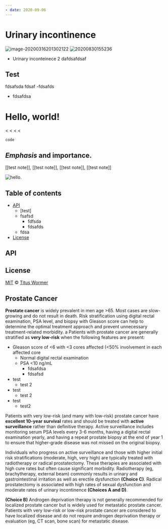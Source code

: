 ```yaml
---
- date: 2020-09-06
---
```


# Urinary incontinence

<!-- urinary incontinence types, sx, rx -->

![image-20200316201302122](https://photos.thisispiggy.com/file/wikiFiles/image-20200316201302122.png)
![20200830155236](https://photos.thisispiggy.com/file/wikiFiles/20200830155236.png "test")

- Urinary inconteinece 2 dafdsafdsaf

## Test

fdsafsda
fdsaf
\-fdsafds

- fdsafdsa

# Hello, world!

< < < <

> > > > >

```
code
```

## _Emphasis_ and **importance**.

[[test note]], [[test note]], [[test note]], [[test note]]

![hello](https://photos.thisispiggy.com/file/wikiFiles/sziv8c.gif).

<!-- ghjk -->

## Table of contents

- [API](#api)
	- \[test]
	- fsafsd
		- fdfsda
		- fdsafds
	- fdsa
- [License](#license)

## API

## License

[MIT](license) © [Titus Wormer](https://wooorm.com)

## Prostate Cancer

<!-- prostate cancer prognosis, management -->

**Prostate cancer** is widely prevalent in men age >65. Most cases are slow-growing and do not result in death. Risk stratification using digital rectal examination, PSA level, and biopsy with Gleason score can help to determine the optimal treatment approach and prevent unnecessary treatment-related morbidity.
a
Patients with prostate cancer are generally stratified as **very low-risk** when the following features are present:

- Gleason score of <6 with <3 cores affected (<50% involvement in each affected core
	- Normal digital rectal examination
	- PSA <10 ng/mL
		- fdsafdsa
		- fdsafsd
- test
	- test 2
- test
	- test 2
- test
	- test2

<!-- test -->

Patients with very low-risk (and many with low-risk) prostate cancer have **excellent 10-year survival** rates and should be treated with **active surveillance** rather than definitive therapy. Active surveillance includes monitoring serum PSA levels every 3-6 months, having a digital rectal examination yearly, and having a repeat prostate biopsy at the end of year 1 to ensure that higher-grade disease was not missed on the original biopsy.

Individuals who progress on active surveillance and those with higher initial risk stratifications (moderate, high, very high) are typically treated with radiotherapy or radical prostatectomy. These therapies are associated with high cure rates but often cause significant morbidity. Radiotherapy (eg, brachytherapy, external beam) commonly results in urinary and gastrointestinal irritation as well as erectile dysfunction **(Choice C)**. Radical prostatectomy is associated with high rates of sexual dysfunction and moderate rates of urinary incontinence **(Choices A and D)**.

**(Choice B)** Androgen deprivation therapy is not generally recommended for localized prostate cancer but is widely used for metastatic prostate cancer. Patients with very low-risk or low-risk prostate cancer are considered to have localized disease and do not require androgen deprivation therapy or evaluation (eg, CT scan, bone scan) for metastatic disease.
